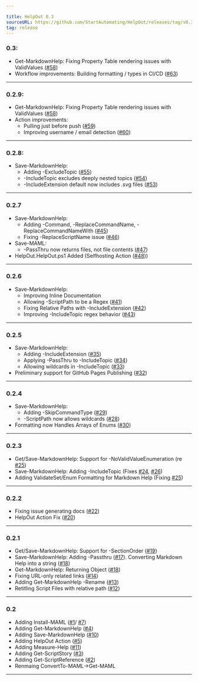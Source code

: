 ```yaml
---

title: HelpOut 0.3
sourceURL: https://github.com/StartAutomating/HelpOut/releases/tag/v0.3
tag: release
---
```

### 0.3:
* Get-MarkdownHelp: Fixing Property Table rendering issues with ValidValues ([#58](https://github.com/StartAutomating/HelpOut/issues/58))
* Workflow improvements:  Building formatting / types in CI/CD ([#63](https://github.com/StartAutomating/HelpOut/issues/63))
---
### 0.2.9:
* Get-MarkdownHelp: Fixing Property Table rendering issues with ValidValues ([#58](https://github.com/StartAutomating/HelpOut/issues/58))
* Action improvements:
  * Pulling just before push ([#59](https://github.com/StartAutomating/HelpOut/issues/59))
  * Improving username / email detection ([#60](https://github.com/StartAutomating/HelpOut/issues/60))
---

### 0.2.8:
* Save-MarkdownHelp:
  * Adding -ExcludeTopic ([#55](https://github.com/StartAutomating/HelpOut/issues/55))
  * -IncludeTopic excludes deeply nested topics ([#54](https://github.com/StartAutomating/HelpOut/issues/54))
  * -IncludeExtension default now includes .svg files ([#53](https://github.com/StartAutomating/HelpOut/issues/53))
---

### 0.2.7
* Save-MarkdownHelp:
  * Adding -Command, -ReplaceCommandName, -ReplaceCommandNameWith ([#45](https://github.com/StartAutomating/HelpOut/issues/45))
  * Fixing -ReplaceScriptName issue ([#46](https://github.com/StartAutomating/HelpOut/issues/46))
* Save-MAML:
  * -PassThru now returns files, not file contents ([#47](https://github.com/StartAutomating/HelpOut/issues/47))
* HelpOut.HelpOut.ps1 Added (Selfhosting Action ([#48](https://github.com/StartAutomating/HelpOut/issues/48)))
---

### 0.2.6
* Save-MarkdownHelp:
  * Improving Inline Documentation
  * Allowing -ScriptPath to be a Regex ([#41](https://github.com/StartAutomating/HelpOut/issues/41))
  * Fixing Relative Paths with -IncludeExtension ([#42](https://github.com/StartAutomating/HelpOut/issues/42))
  * Improving -IncludeTopic regex behavior ([#43](https://github.com/StartAutomating/HelpOut/issues/43))
---
### 0.2.5
* Save-MarkdownHelp:
  * Adding -IncludeExtension ([#35](https://github.com/StartAutomating/HelpOut/issues/35))
  * Applying -PassThru to -IncludeTopic ([#34](https://github.com/StartAutomating/HelpOut/issues/34))
  * Allowing wildcards in -IncludeTopic ([#33](https://github.com/StartAutomating/HelpOut/issues/33))
* Preliminary support for GitHub Pages Publishing ([#32](https://github.com/StartAutomating/HelpOut/issues/32))
---
### 0.2.4
* Save-MarkdownHelp:
  * Adding -SkipCommandType ([#29](https://github.com/StartAutomating/HelpOut/issues/29))
  * -ScriptPath now allows wildcards ([#28](https://github.com/StartAutomating/HelpOut/issues/28))
* Formatting now Handles Arrays of Enums ([#30](https://github.com/StartAutomating/HelpOut/issues/30))
---
### 0.2.3
* Get/Save-MarkdownHelp:  Support for -NoValidValueEnumeration (re [#25](https://github.com/StartAutomating/HelpOut/issues/25))
* Save-MarkdownHelp:  Adding -IncludeTopic (Fixes [#24](https://github.com/StartAutomating/HelpOut/issues/24), [#26](https://github.com/StartAutomating/HelpOut/issues/26))
* Adding ValidateSet/Enum Formatting for Markdown Help (Fixing [#25](https://github.com/StartAutomating/HelpOut/issues/25))

---
### 0.2.2
* Fixing issue generating docs ([#22](https://github.com/StartAutomating/HelpOut/issues/22))
* HelpOut Action Fix ([#20](https://github.com/StartAutomating/HelpOut/issues/20))
---

### 0.2.1
* Get/Save-MarkdownHelp:  Support for -SectionOrder ([#19](https://github.com/StartAutomating/HelpOut/issues/19))
* Save-MarkdownHelp:  Adding -Passthru ([#17](https://github.com/StartAutomating/HelpOut/issues/17)).  Converting Markdown Help into a string ([#18](https://github.com/StartAutomating/HelpOut/issues/18))
* Get-MarkdownHelp: Returning Object ([#18](https://github.com/StartAutomating/HelpOut/issues/18))
* Fixing URL-only related links ([#14](https://github.com/StartAutomating/HelpOut/issues/14))
* Adding Get-MarkdownHelp -Rename ([#13](https://github.com/StartAutomating/HelpOut/issues/13))
* Retitling Script Files with relative path ([#12](https://github.com/StartAutomating/HelpOut/issues/12))
---
### 0.2
* Adding Install-MAML ([#1](https://github.com/StartAutomating/HelpOut/issues/1)/ [#7](https://github.com/StartAutomating/HelpOut/issues/7))
* Adding Get-MarkdownHelp ([#4](https://github.com/StartAutomating/HelpOut/issues/4))
* Adding Save-MarkdownHelp ([#10](https://github.com/StartAutomating/HelpOut/issues/10))
* Adding HelpOut Action ([#5](https://github.com/StartAutomating/HelpOut/issues/5))
* Adding Measure-Help ([#11](https://github.com/StartAutomating/HelpOut/issues/11))
* Adding Get-ScriptStory ([#3](https://github.com/StartAutomating/HelpOut/issues/3))
* Adding Get-ScriptReference ([#2](https://github.com/StartAutomating/HelpOut/issues/2))
* Renmaing ConvertTo-MAML->Get-MAML
---
